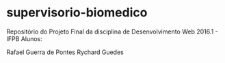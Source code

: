 # supervisorio-biomedico
Repositório do Projeto Final da disciplina de Desenvolvimento Web 2016.1 - IFPB
Alunos:

Rafael Guerra de Pontes
Rychard Guedes
